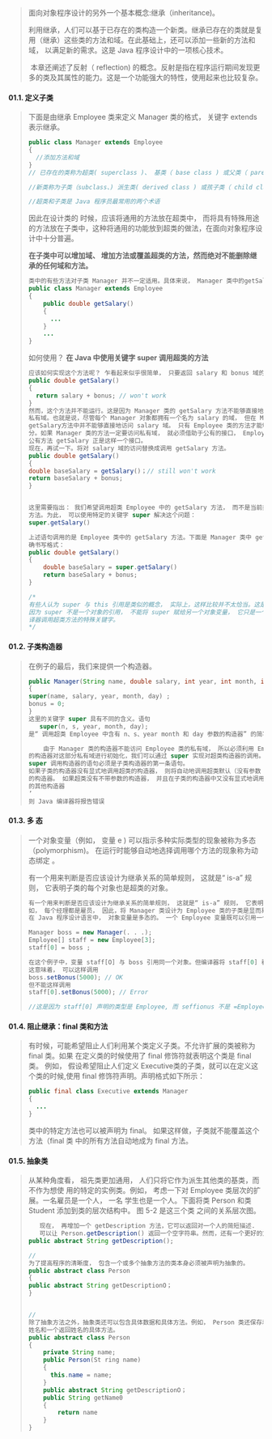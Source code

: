 >  面向对象程序设计的另外一个基本概念:继承（inheritance)。
>
> ​       利用继承，人们可以基于已存在的类构造一个新类。继承已存在的类就是复用（继承）这些类的方法和域。在此基础上，还可以添加一些新的方法和域， 以满足新的需求。这是 Java 程序设计中的一项核心技术。  
>
> 
>
> ​      本章还阐述了反射（ reflection) 的概念。反射是指在程序运行期间发现更多的类及其属性的能力。这是一个功能强大的特性，使用起来也比较复杂。  



#### 01.1.  定义子类  

>   下面是由继承 Employee 类来定义 Manager 类的格式， 关键字 extends 表示继承。  
>
> ```java
> public class Manager extends Employee
> {
> 	//添加方法和域
> }
> // 已存在的类称为超类( superclass )、 基类（ base class ) 或父类（ parent class); 
> 
> //新类称为子类（subclass、) 派生类( derived class ) 或孩子类（ child class )。
> 
> //超类和子类是 Java 程序员最常用的两个术语
> ```
>
>   因此在设计类的    时候，应该将通用的方法放在超类中， 而将具有特殊用途的方法放在子类中，这种将通用的功能放到超类的做法，在面向对象程序设计中十分普遍。  
>
> **在子类中可以增加域、 增加方法或覆盖超类的方法，然而绝对不能删除继承的任何域和方法。**
>
> ```java
> 类中的有些方法对子类 Manager 并不一定适用。具体来说， Manager 类中的getSalary方法应该返回薪水和奖金的总和。 为此，需要提供一个新的方法来覆盖（override)超类中的这个方法：
> public class Manager extends Employee
> {
>     public double getSalary()
>     {
>       ...
>     }
>     ...
> }
> 
> ```
>
> 如何使用？  **在 Java 中使用关键字 super 调用超类的方法**  
>
> ```java
> 应该如何实现这个方法呢？ 乍看起来似乎很简单， 只要返回 salary 和 bonus 域的总和就可以了：
> public double getSalary()
> {
> 	return salary + bonus; // won't work
> }
> 然而，这个方法并不能运行。这是因为 Manager 类的 getSalary 方法不能够直接地访问超类的
> 私有域。也就是说，尽管每个 Manager 对象都拥有一个名为 salary 的域， 但在 Manager 类的
> getSalary方法中并不能够直接地访问 salary 域。 只有 Employee 类的方法才能够访问私有部
> 分。如果 Manager 类的方法一定要访问私有域， 就必须借助于公有的接口， Employee 类中的
> 公有方法 getSalary 正是这样一个接口。
> 现在，再试一下。将对 salary 域的访问替换成调用 getSalary 方法。
> public double getSalary()
> {
> double baseSalary = getSalary()；// still won't work
> return baseSalary + bonus;
> }
> 
> 
> 这里需要指出： 我们希望调用超类 Employee 中的 getSalary 方法， 而不是当前类的这个
> 方法。为此， 可以使用特定的关键字 super 解决这个问题：
> super.getSalary()
> 
> 上述语句调用的是 Employee 类中的 getSalary 方法。下面是 Manager 类中 getSalary 方法的正
> 确书写格式：
> public double getSalary()
> {
>     double baseSalary = super.getSalary()
>     return baseSalary + bonus;
> }
> 
> /*
> 有些人认为 super 与 this 引用是类似的概念， 实际上，这样比较并不太恰当。这是
> 因为 super 不是一个对象的引用， 不能将 super 赋给另一个对象变量， 它只是一个指示编
> 译器调用超类方法的特殊关键字。
> */
> ```



#### 01.2.  子类构造器  

>   在例子的最后，我们来提供一个构造器。
>
> ```java
> public Manager(String name, double salary, int year, int month, int day)
> {
> super(name, salary, year, month, day) ;
> bonus = 0;
> }
> 这里的关键字 super 具有不同的含义。语句
>    super(n, s, year, month, day);  
> 是“ 调用超类 Employee 中含有 n、s、year month 和 day 参数的构造器” 的简写形式。
> 
>     由于 Manager 类的构造器不能访问 Employee 类的私有域， 所以必须利用 Employee 类
> 的构造器对这部分私有域进行初始化，我们可以通过 super 实现对超类构造器的调用。使用
> super 调用构造器的语句必须是子类构造器的第一条语句。
> 如果子类的构造器没有显式地调用超类的构造器， 则将自动地调用超类默认（没有参数 )
> 的构造器。 如果超类没有不带参数的构造器， 并且在子类的构造器中又没有显式地调用超类
> 的其他构造器
> ’
> 则 Java 编译器将报告错误  
> ```



#### 01.3.  多 态  

>  一个对象变量（例如， 变量 e ) 可以指示多种实际类型的现象被称为多态（polymorphism)。
> 在运行时能够自动地选择调用哪个方法的现象称为动态绑定 。
>
>   有一个用来判断是否应该设计为继承关系的简单规则， 这就是“ is-a” 规则， 它表明子类的每个对象也是超类的对象。   
>
> ```java
> 有一个用来判断是否应该设计为继承关系的简单规则， 这就是“ is-a” 规则， 它表明子类的每个对象也是超类的对象。 
> 如， 每个经理都是雇员， 因此，将 Manager 类设计为 Employee 类的子类是显而易见的，反之不然， 并不是每一名雇员都是经理。
> 在 Java 程序设计语言中， 对象变量是多态的。 一个 Employee 变量既可以引用一个Employee 类对象， 也可以引用一个 Employee 类的任何一个子类的对象（例如， Manager、Executive、 Secretary 等）
> 
> Manager boss = new Manager(. . .);
> Employee[] staff = new Employee[3];
> staff[0] = boss ;
> 
> 在这个例子中，变量 staff[O] 与 boss 引用同一个对象。但编译器将 staff[0] 看成 Employee 对象。
> 这意味着， 可以这样调用
> boss.setBonus(5000); // OK
> 但不能这样调用
> staff[0].setBonus(5000); // Error
> 
> //这是因为 staff[0] 声明的类型是 Employee, 而 seffionus 不是 =Employee 类的方法
> ```



#### 01.4.  阻止继承：final 类和方法  

>   有时候，可能希望阻止人们利用某个类定义子类。不允许扩展的类被称为 final 类。如果
> 在定义类的时候使用了 final 修饰符就表明这个类是 final 类。 例如， 假设希望阻止人们定义
> Executive类的子类，就可以在定义这个类的时候,使用 final 修饰符声明。声明格式如下所示：
>
> ```java
> public final class Executive extends Manager
> {
> 	...
> }
> ```
>
> 类中的特定方法也可以被声明为 final。 如果这样做，子类就不能覆盖这个方法（final 类    中的所有方法自动地成为 final 方法。  
>

#### 01.5.  抽象类  

>   从某种角度看， 祖先类更加通用， 人们只将它作为派生其他类的基类，而不作为想使
> 用的特定的实例类。例如， 考虑一下对 Employee 类层次的扩展。一名雇员是一个人， 一名
> 学生也是一个人。下面将类 Person 和类 Student 添加到类的层次结构中。 图 5-2 是这三个类
> 之间的关系层次图。  
>
> ```java
>    现在， 再增加一个 getDescription 方法，它可以返回对一个人的简短描述.
>    可以让 Person.getDescription() 返回一个空字符串。然而，还有一个更好的方法， 就是使用 abstract 关键字，这样就完全不需要实现这个方法了。
> public abstract String getDescription();
> 
> //
> 为了提高程序的清晰度， 包含一个或多个抽象方法的类本身必须被声明为抽象的。
> public abstract class Person
> {
> public abstract String getDescriptionO；
> }
> 
> 
> //
> 除了抽象方法之外，抽象类还可以包含具体数据和具体方法。例如， Person 类还保存着
> 姓名和一个返回姓名的具体方法。
> public abstract class Person
> {
>     private String name;
>     public Person(St ring name)
>     {
>     	this.name = name;
>     }
>     public abstract String getDescriptionO；
>     public String getName0
>     {
>         return name
>     }
> }
> ```
